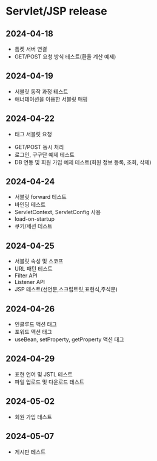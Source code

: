 # Servlet/JSP release

## 2024-04-18
- 톰켓 서버 연결
- GET/POST 요청 방식 테스트(환율 계산 예제)

## 2024-04-19
- 서블릿 동작 과정 테스트
- 애너테이션을 이용한 서블릿 매핑

## 2024-04-22 
- <form> 태그 서블릿 요청
- GET/POST 동시 처리
- 로그인, 구구단 예제 테스트
- DB 연동 및 회원 가입 예제 테스트(회원 정보 등록, 조회, 삭제)

## 2024-04-24
- 서블릿 forward 테스트
- 바인딩 테스트
- ServletContext, ServletConfig 사용
- load-on-startup
- 쿠키/세션 테스트

## 2024-04-25
- 서블릿 속성 및 스코프
- URL 패턴 테스트
- Filter API
- Listener API
- JSP 테스트(선언문,스크립트릿,표현식,주석문)

## 2024-04-26
- 인클루드 액션 태그
- 포워드 액션 태그
- useBean, setProperty, getProperty 액션 태그


## 2024-04-29
- 표현 언어 및 JSTL 테스트
- 파일 업로드 및 다운로드 테스트

## 2024-05-02
- 회원 가입 테스트

## 2024-05-07
- 게시판 테스트